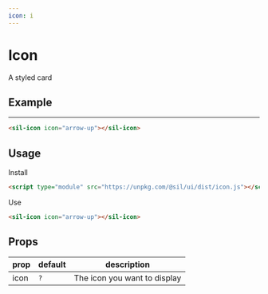 ```yaml
---
icon: i
---
```


# Icon

A styled card

## Example

<sil-icon icon="arrow-up"></sil-icon>

---

<sil-icon-arrow-down></sil-icon-arrow-down>

```html
<sil-icon icon="arrow-up"></sil-icon>
```

## Usage

Install

```html
<script type="module" src="https://unpkg.com/@sil/ui/dist/icon.js"></script>
```

Use

```html
<sil-icon icon="arrow-up"></sil-icon>
```

## Props

| prop | default | description                  |
| ---- | ------- | ---------------------------- |
| icon | `?`     | The icon you want to display |
